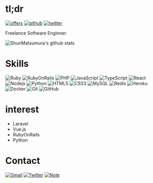 # tl;dr

[![offers](https://img.shields.io/static/v1?label=Offers&message=@ShunMatsumura&color=0FACFB)](https://offers.jp/pub/w/TbXbEE3KhRgSqpNTPZsjyMt2/post/rDb6NcDtXBDRN1PCrhf1BmNM)
[![github](https://img.shields.io/github/followers/ShunMatsumura?label=Follow%20%40ShunMatsumura&style=social)](https://github.com/ShunMatsumura)
[![twitter](https://img.shields.io/twitter/follow/siaavh20?style=social)](https://twitter.com/siaavh20)


Freelance Software Enginner.

![ShunMatsumura's github stats](https://github-readme-stats.vercel.app/api?username=ShunMatsumura&count_private=true&show_icons=true&theme=dracula)

# Skills

![Ruby](https://img.shields.io/badge/-Ruby-CC342D?style=flat-square&logo=Ruby)
![RubyOnRails](https://img.shields.io/badge/-Ruby%20on%20Rails-CC0000?style=flat-square&logo=Ruby+on+Rails)
![PHP](https://img.shields.io/badge/-PHP-777BB4?style=flat-square&logo=PHP&logoColor=white)
![JavaScript](https://img.shields.io/badge/-JavaScript-yellow?style=flat-square&logo=javascript&logoColor=white)
![TypeScript](https://img.shields.io/badge/-TypeScript-007ACC?style=flat-square&logo=typescript)
![React](https://img.shields.io/badge/-React-61DAFB?style=flat-square&logo=react&logoColor=black)
![Nodejs](https://img.shields.io/badge/-Nodejs-339933?style=flat-square&logo=Node.js&logoColor=white)
![Python](https://img.shields.io/badge/-Python-3776AB?style=flat-square&logo=Python&logoColor=white)
![HTML5](https://img.shields.io/badge/-HTML5-E34F26?style=flat-square&logo=html5&logoColor=white)
![CSS3](https://img.shields.io/badge/-CSS3-1572B6?style=flat-square&logo=css3)
![MySQL](https://img.shields.io/badge/-MySQL-4479A1?style=flat-square&logo=mysql&logoColor=white)
![Redis](https://img.shields.io/badge/-Redis-DC382D?style=flat-square&logo=Redis&logoColor=white)
![Heroku](https://img.shields.io/badge/-Heroku-430098?style=flat-square&logo=heroku)
![Docker](https://img.shields.io/badge/-Docker-2496ED?style=flat-square&logo=docker&logoColor=white)
![Git](https://img.shields.io/badge/-Git-F05032?style=flat-square&logo=git&logoColor=white)
![GitHub](https://img.shields.io/badge/-GitHub-181717?style=flat-square&logo=github)

# interest

- Laravel
- Vue.js
- RubyOnRails
- Python

# Contact

[![Gmail](https://img.shields.io/badge/-siaavh20@gmail.com-c14438?style=flat&logo=Gmail&logoColor=white)](mailto:ikts.siaavh20@gmail.com "Connect via Email")
[![Twitter](https://img.shields.io/badge/-@siaavh20-00acee?style=flat&logo=Twitter&logoColor=white)](https://twitter.com/siaavh20 "Follow on Twitter")
[![Note](https://img.shields.io/badge/-@shunmatsumura-00ace?style=flat&logo=Note&logoColor=white)](https://note.com/shunmatsumura "Follow on Note")
